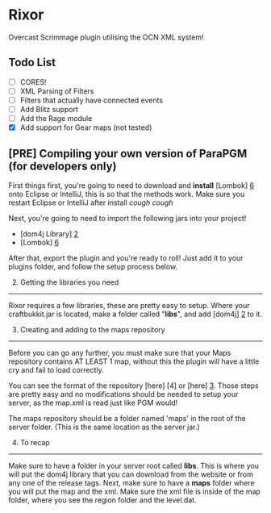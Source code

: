 Rixor
==================

Overcast Scrimmage plugin utilising the OCN XML system!

Todo List
---------
- [ ] CORES!
- [ ] XML Parsing of Filters
- [ ] Filters that actually have connected events
- [ ] Add Blitz support
- [ ] Add the Rage module
- [X] Add support for Gear maps (not tested)

[PRE] Compiling your own version of ParaPGM (for developers only)
-------------------------------------------
First things first, you're going to need to download and **install** [Lombok] [6] onto Eclipse or IntelliJ, this is so that the methods work. Make sure you restart Eclipse or IntelliJ after install *cough* *cough*

Next, you're going to need to import the following jars into your project!
- [dom4j Library] [2]
- [Lombok] [6]

After that, export the plugin and you're ready to roll! Just add it to your plugins folder, and follow the setup process below.


2. Getting the libraries you need
---------------------------------
Rixor requires a few libraries, these are pretty easy to setup.
Where your craftbukkit.jar is located, make a folder called "**libs**", and add [dom4j] [2] to it.

3. Creating and adding to the maps repository
---------------------------------------------
Before you can go any further, you must make sure that your Maps repository contains AT LEAST 1 map, without this the plugin will have a little cry and fail to load correctly.

You can see the format of the repository [here] [4] or [here] [3]. Those steps are pretty easy and no modifications should be needed to setup your server, as the map.xml is read just like PGM would!

The maps repository should be a folder named 'maps' in the root of the server folder. (This is the same location as the server jar.)


4. To recap
-----------
Make sure to have a folder in your server root called **libs**. This is where you will put the dom4j library that you can download from the website or from any one of the release tags. Next, make sure to have a **maps** folder where you will put the map and the xml. Make sure the xml file is inside of the map folder, where you see the region folder and the level.dat. 

[2]: http://scrimmage1.teamloading.com/dom4j.jar "dom4j"
[3]: https://maps.oc.tc/ "Overcast Maps"
[6]: http://projectlombok.org/ "Project Lombok"
